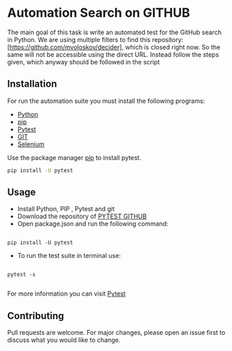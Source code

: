 # Automation Search on GITHUB


The main goal of this task is  write an automated test for the GitHub search in Python. We are using multiple filters to find this repository: [https://github.com/mvoloskov/decider], which is closed right now. So the same will not be accessible using the direct URL. Instead follow the steps given, which anyway should be followed in the script

## Installation

For run the automation suite you must install the following programs:

- [Python](https://www.python.org)
- [pip](https://pypi.org/project/pip/)
- [Pytest](https://docs.pytest.org/en/6.2.x/)
- [GIT](https://github.com)
- [Selenium](https://selenium-python.readthedocs.io)

Use the package manager [pip](https://pypi.org/project/pip/) to install pytest.

```bash
pip install -U pytest
```

## Usage

- Install Python, PIP , Pytest and git
- Download the repository of [PYTEST GITHUB](https://github.com/marcomatutehn/pytest_github)
- Open package.json and run the following command:
```

pip install -U pytest

```
- To run the test suite in terminal use:

```

pytest -s


```

For more information you can visit [Pytest](https://docs.pytest.org/en/6.2.x/)

## Contributing
Pull requests are welcome. For major changes, please open an issue first to discuss what you would like to change.

